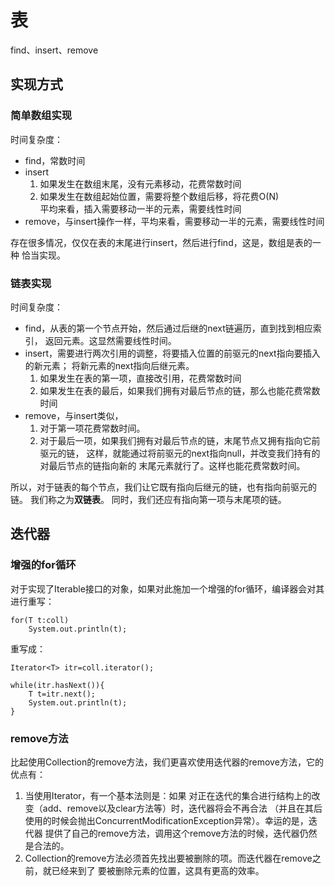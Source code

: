 # 表

find、insert、remove

## 实现方式

### 简单数组实现

时间复杂度：

- find，常数时间
- insert
    1. 如果发生在数组末尾，没有元素移动，花费常数时间
    2. 如果发生在数组起始位置，需要将整个数组后移，将花费O(N)<br>
平均来看，插入需要移动一半的元素，需要线性时间
- remove，与insert操作一样，平均来看，需要移动一半的元素，需要线性时间

存在很多情况，仅仅在表的末尾进行insert，然后进行find，这是，数组是表的一种
恰当实现。

### 链表实现

时间复杂度：

- find，从表的第一个节点开始，然后通过后继的next链遍历，直到找到相应索引，
返回元素。这显然需要线性时间。
- insert，需要进行两次引用的调整，将要插入位置的前驱元的next指向要插入的新元素；
将新元素的next指向后继元素。
    1. 如果发生在表的第一项，直接改引用，花费常数时间
    2. 如果发生在表的最后，如果我们拥有对最后节点的链，那么也能花费常数时间
- remove，与insert类似，
    1. 对于第一项花费常数时间。
    2. 对于最后一项，如果我们拥有对最后节点的链，末尾节点又拥有指向它前驱元的链，
    这样，就能通过将前驱元的next指向null，并改变我们持有的对最后节点的链指向新的
    末尾元素就行了。这样也能花费常数时间。
    
所以，对于链表的每个节点，我们让它既有指向后继元的链，也有指向前驱元的链。
我们称之为**双链表**。
同时，我们还应有指向第一项与末尾项的链。

## 迭代器

### 增强的for循环

对于实现了Iterable接口的对象，如果对此施加一个增强的for循环，编译器会对其进行重写：

```
for(T t:coll)
    System.out.println(t);
```

重写成：

```
Iterator<T> itr=coll.iterator();

while(itr.hasNext()){
    T t=itr.next();
    System.out.println(t);
}
```

### remove方法

比起使用Collection的remove方法，我们更喜欢使用迭代器的remove方法，它的优点有：

1. 当使用Iterator，有一个基本法则是：如果
对正在迭代的集合进行结构上的改变（add、remove以及clear方法等）时，迭代器将会不再合法
（并且在其后使用的时候会抛出ConcurrentModificationException异常）。幸运的是，迭代器
提供了自己的remove方法，调用这个remove方法的时候，迭代器仍然是合法的。
2. Collection的remove方法必须首先找出要被删除的项。而迭代器在remove之前，就已经来到了
要被删除元素的位置，这具有更高的效率。